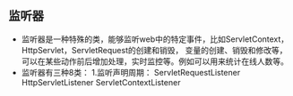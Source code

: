 ## 监听器
- 监听器是一种特殊的类，能够监听web中的特定事件，比如ServletContext，HttpServlet，ServletRequest的创建和销毁，
变量的创建、销毁和修改等，可以在某些动作前后增加处理，实时监控等。例如可以用来统计在线人数等。
- 监听器有三种8类：
    1.监听声明周期：
        ServletRequestListener
        HttpServletListener
        ServletContextListener
    
